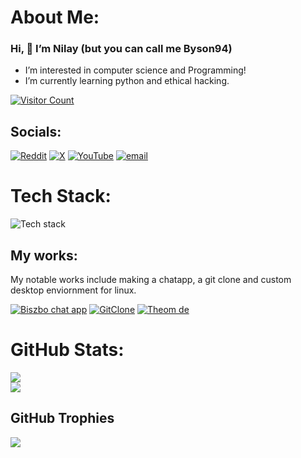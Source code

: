 # About Me:
### Hi, 👋 I’m Nilay (but you can call me Byson94)

- I’m interested in computer science and Programming!
- I’m currently learning python and ethical hacking.

[![Visitor Count](https://visitor-badge.laobi.icu/badge?page_id=Byson94.Byson94)](#)

## Socials:
[![Reddit](https://img.shields.io/badge/Reddit-%23FF4500.svg?logo=Reddit&logoColor=white)](https://reddit.com/user/Byson94_dev) [![X](https://img.shields.io/badge/X-black.svg?logo=X&logoColor=white)](https://x.com/Byson94) [![YouTube](https://img.shields.io/badge/YouTube-%23FF0000.svg?logo=YouTube&logoColor=white)](https://youtube.com/@Byson94) [![email](https://img.shields.io/badge/Email-D14836?logo=gmail&logoColor=white)](mailto:byson94wastaken@gmail.com) 

# Tech Stack:
![Tech stack](https://skillicons.dev/icons?i=js,nodejs,npm,ts,py,lua,html,css,firebase,supabase,mongodb,bash,rust,linux,git,github,githubactions,vim,vscode)

## My works:
My notable works include making a chatapp, a git clone and custom desktop enviornment for linux.

[![Biszbo chat app](https://img.shields.io/badge/Biszbo%20Chat%20App-%234ea94b.svg?style=for-the-badge&logo=googlechat&logoColor=white)](https://github.com/Byson94/Biszbo) 
[![GitClone](https://img.shields.io/badge/GitClone-%23E34F26.svg?style=for-the-badge&logo=git&logoColor=white)](https://github.com/Byson94/gitclone)
[![Theom de](https://img.shields.io/badge/Theom%20DE-%231e1e1e.svg?style=for-the-badge&logo=linux&logoColor=%23FFFFFF)](https://github.com/AxOS-project/Theom/)

# GitHub Stats:
[![](https://github-readme-stats.vercel.app/api?username=Byson94&show_icons=true&theme=dark)](#)
<br/>
[![](https://github-readme-stats.vercel.app/api/top-langs/?username=Byson94&layout=compact&theme=dark&hide_border=false&include_all_commits=true&count_private=true)](#)

## GitHub Trophies
[![](https://github-profile-trophy.vercel.app/?username=Byson94&theme=radical&no-frame=false&no-bg=false&margin-w=4)](#)
